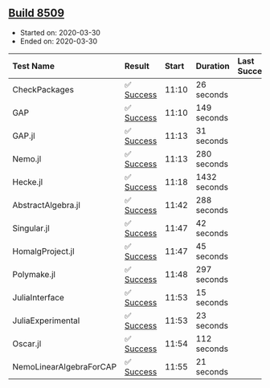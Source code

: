 ## [Build 8509](https://oscarci.mathematik.uni-kl.de/job/oscar/8509/)

* Started on: 2020-03-30
* Ended on: 2020-03-30

| Test Name    | Result | Start | Duration | Last Success | First Failure |
|:-------------|:-------|:------|:---------|:-------------|:--------------|
| CheckPackages | ✅ [Success](https://oscarci.mathematik.uni-kl.de/job/oscar/8509/artifact/logs/build-8509/CheckPackages.log) | 11:10 | 26 seconds |  |  |
| GAP | ✅ [Success](https://oscarci.mathematik.uni-kl.de/job/oscar/8509/artifact/logs/build-8509/GAP.log) | 11:10 | 149 seconds |  |  |
| GAP.jl | ✅ [Success](https://oscarci.mathematik.uni-kl.de/job/oscar/8509/artifact/logs/build-8509/GAP.jl.log) | 11:13 | 31 seconds |  |  |
| Nemo.jl | ✅ [Success](https://oscarci.mathematik.uni-kl.de/job/oscar/8509/artifact/logs/build-8509/Nemo.jl.log) | 11:13 | 280 seconds |  |  |
| Hecke.jl | ✅ [Success](https://oscarci.mathematik.uni-kl.de/job/oscar/8509/artifact/logs/build-8509/Hecke.jl.log) | 11:18 | 1432 seconds |  |  |
| AbstractAlgebra.jl | ✅ [Success](https://oscarci.mathematik.uni-kl.de/job/oscar/8509/artifact/logs/build-8509/AbstractAlgebra.jl.log) | 11:42 | 288 seconds |  |  |
| Singular.jl | ✅ [Success](https://oscarci.mathematik.uni-kl.de/job/oscar/8509/artifact/logs/build-8509/Singular.jl.log) | 11:47 | 42 seconds |  |  |
| HomalgProject.jl | ✅ [Success](https://oscarci.mathematik.uni-kl.de/job/oscar/8509/artifact/logs/build-8509/HomalgProject.jl.log) | 11:47 | 45 seconds |  |  |
| Polymake.jl | ✅ [Success](https://oscarci.mathematik.uni-kl.de/job/oscar/8509/artifact/logs/build-8509/Polymake.jl.log) | 11:48 | 297 seconds |  |  |
| JuliaInterface | ✅ [Success](https://oscarci.mathematik.uni-kl.de/job/oscar/8509/artifact/logs/build-8509/JuliaInterface.log) | 11:53 | 15 seconds |  |  |
| JuliaExperimental | ✅ [Success](https://oscarci.mathematik.uni-kl.de/job/oscar/8509/artifact/logs/build-8509/JuliaExperimental.log) | 11:53 | 23 seconds |  |  |
| Oscar.jl | ✅ [Success](https://oscarci.mathematik.uni-kl.de/job/oscar/8509/artifact/logs/build-8509/Oscar.jl.log) | 11:54 | 112 seconds |  |  |
| NemoLinearAlgebraForCAP | ✅ [Success](https://oscarci.mathematik.uni-kl.de/job/oscar/8509/artifact/logs/build-8509/NemoLinearAlgebraForCAP.log) | 11:55 | 21 seconds |  |  |
